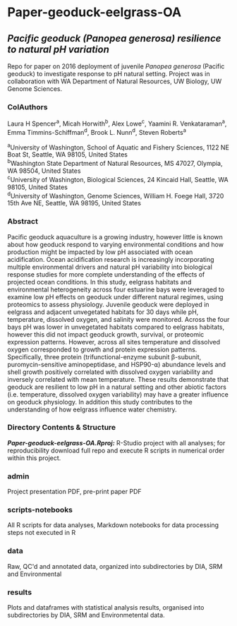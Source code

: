 # Paper-geoduck-eelgrass-OA 
## _Pacific geoduck (_Panopea generosa_) resilience to natural pH variation_ 



Repo for paper on 2016 deployment of juvenile _Panopea generosa_ (Pacific geoduck) to investigate response to pH natural setting. Project was in collaboration with WA Department of Natural Resources, UW Biology, UW Genome Sciences.
  

### ColAuthors 

Laura H Spencer<sup>a</sup>, Micah Horwith<sup>b</sup>, Alex Lowe<sup>c</sup>, Yaamini R. Venkataraman<sup>a</sup>, Emma Timmins-Schiffman<sup>d</sup>, Brook L. Nunn<sup>d</sup>, Steven Roberts<sup>a</sup>  

<sup>a</sup>University of Washington, School of Aquatic and Fishery Sciences, 1122 NE Boat St, Seattle, WA 98105, United States   
<sup>b</sup>Washington State Department of Natural Resources, MS 47027, Olympia, WA 98504, United States  
<sup>c</sup>University of Washington, Biological Sciences, 24 Kincaid Hall, Seattle, WA 98105, United States  
<sup>d</sup>University of Washington, Genome Sciences, William H. Foege Hall, 3720 15th Ave NE, Seattle, WA 98195, United States  



### Abstract 

Pacific geoduck aquaculture is a growing industry, however little is known about how geoduck respond to varying environmental conditions and how production might be impacted by low pH associated with ocean acidification. Ocean acidification research is increasingly incorporating multiple environmental drivers and natural pH variability into biological response studies for more complete understanding of the effects of projected ocean conditions. In this study, eelgrass habitats and environmental heterogeneity across four estuarine bays were leveraged to examine low pH effects on geoduck under different natural regimes, using proteomics to assess physiology. Juvenile geoduck were deployed in eelgrass and adjacent unvegetated habitats for 30 days while pH, temperature, dissolved oxygen, and salinity were monitored. Across the four bays pH was lower in unvegetated habitats compared to eelgrass habitats, however this did not impact geoduck growth, survival, or proteomic expression patterns. However, across all sites temperature and dissolved oxygen corresponded to growth and protein expression patterns. Specifically, three protein (trifunctional-enzyme subunit β-subunit, puromycin-sensitive aminopeptidase, and HSP90-⍺) abundance levels and shell growth positively correlated with dissolved oxygen variability and inversely correlated with mean temperature. These results demonstrate that geoduck are resilient to low pH in a natural setting and other abiotic factors (i.e. temperature, dissolved oxygen variability) may have a greater influence on geoduck physiology. In addition this study contributes to the understanding of how eelgrass influence water chemistry.  

### Directory Contents & Structure 

_**Paper-geoduck-eelgrass-OA.Rproj:**_ R-Studio project with all analyses; for reproducibility download full repo and execute R scripts in numerical order within this project. 

### admin
Project presentation PDF, pre-print paper PDF  

### scripts-notebooks
All R scripts for data analyses, Markdown notebooks for data processing steps not executed in R

### data
Raw, QC'd and annotated data, organized into subdirectories by DIA, SRM and Environmental  

### results
Plots and dataframes with statistical analysis results, organised into subdirectories by DIA, SRM and Environmetental data.  


